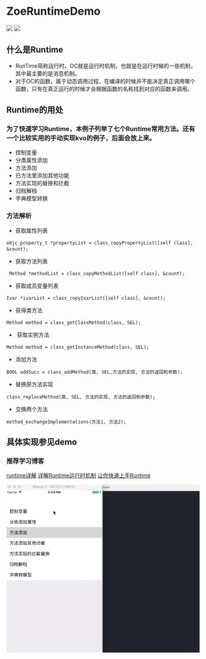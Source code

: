 # ZoeRuntimeDemo
[![](https://img.shields.io/badge/Title-ZoeRuntime-FF7F00.svg)](https://github.com/zzzzzzzzzzzzzoe)
[![](https://img.shields.io/badge/author-zoe-000000.svg)](https://github.com/zzzzzzzzzzzzzoe)

## 什么是Runtime
- RunTime简称运行时。OC就是运行时机制，也就是在运行时候的一些机制，其中最主要的是消息机制。
- 对于OC的函数，属于动态调用过程，在编译的时候并不能决定真正调用哪个函数，只有在真正运行的时候才会根据函数的名称找到对应的函数来调用。

## Runtime的用处
### 为了快速学习Runtime，本例子列举了七个Runtime常用方法。还有一个比较实用的手动实现kvo的例子，后面会放上来。
- 控制变量
- 分类属性添加
- 方法添加
- 已方法里添加其他功能
- 方法实现的替换和拦截
- 归档解档
- 字典模型转换


### 方法解析
- 获取属性列表
```
objc_property_t *propertyList = class_copyPropertyList([self class], &count);
 ```
 
- 获取方法列表
```
 Method *methodList = class_copyMethodList([self class], &count);
```

- 获取成员变量列表
```
Ivar *ivarList = class_copyIvarList([self class], &count);
```

- 获得类方法
```
Method method = class_getClassMethod(class, SEL);
```

-  获取实例方法
```
Method method = class_getInstanceMethod(class, SEL);
```

- 添加方法
```
BOOL addSucc = class_addMethod(类, SEL,方法的实现, 方法的返回和参数);
```

- 替换原方法实现
```
class_replaceMethod(类, SEL, 方法的实现, 方法的返回和参数);
```

- 交换两个方法
```
method_exchangeImplementations(方法1, 方法2);
```
## 具体实现参见demo
### 推荐学习博客
[runtime详解](http://www.jianshu.com/p/46dd81402f63)
[详解Runtime运行时机制](http://www.jianshu.com/p/1e06bfee99d0)
[让你快速上手Runtime](http://www.jianshu.com/p/e071206103a4)

![](https://github.com/zzzzzzzzzzzzzoe/ZoeRuntimeDemo/blob/master/gifFile/runtime.gif)
